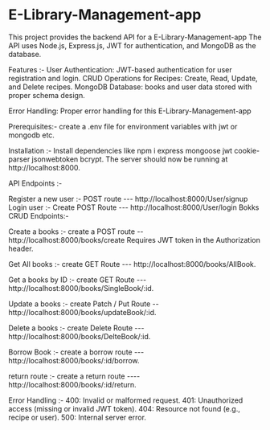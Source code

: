 # E-Library-Management-app

This project provides the backend API for a E-Library-Management-app
The API uses Node.js, Express.js, JWT for authentication, and MongoDB as the database.

Features :-
User Authentication: JWT-based authentication for user registration and login.
CRUD Operations for Recipes:
Create, Read, Update, and Delete recipes.
MongoDB Database: books and user data stored with proper schema design.

Error Handling: Proper error handling for this E-Library-Management-app

Prerequisites:-
create a .env file for environment variables with jwt or mongodb etc.

Installation :-
Install dependencies like npm i express mongoose jwt cookie-parser jsonwebtoken bcrypt.
The server should now be running at http://localhost:8000.

API Endpoints :-

Register a new user :- POST route ---  http://localhost:8000/User/signup
Login user :- Create POST Route  ---   http://localhost:8000/User/login
Bokks CRUD Endpoints:-

Create a books :-  create a POST route --    http://localhost:8000/books/create
Requires JWT token in the Authorization header.

Get All books :-  create GET Route  ---     http://localhost:8000/books/AllBook.

Get a books by ID :- create GET Route ---    http://localhost:8000/books/SingleBook/:id.

Update a books :- create Patch / Put Route --  http://localhost:8000/books/updateBook/:id.

Delete a books :- create Delete Route ---    http://localhost:8000/books/DelteBook/:id.

Borrow Book  :-  create a borrow route ---     http://localhost:8000/books/:id/borrow.

return route  :-  create a return route ----   http://localhost:8000/books/:id/return.

Error Handling :-
400: Invalid or malformed request.
401: Unauthorized access (missing or invalid JWT token).
404: Resource not found (e.g., recipe or user).
500: Internal server error.
